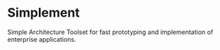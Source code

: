 # Simplement
Simple Architecture Toolset for fast prototyping and implementation of enterprise applications.
